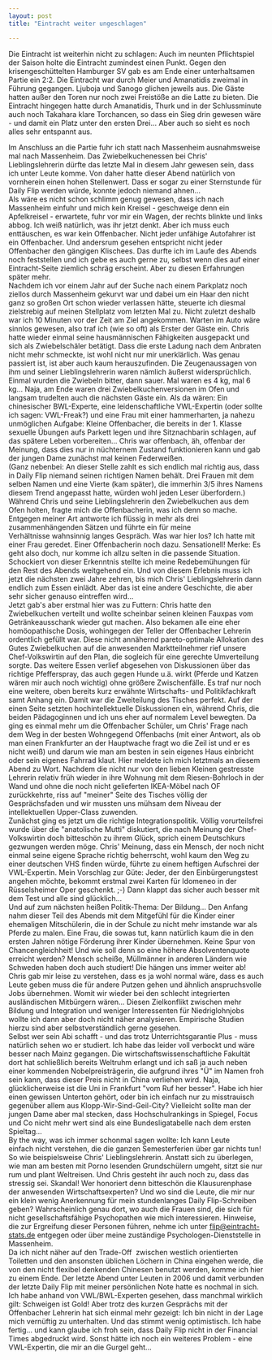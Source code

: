 ```yaml
---
layout: post
title: "Eintracht weiter ungeschlagen"

---
```


Die Eintracht ist weiterhin nicht zu schlagen: Auch im neunten Pflichtspiel der Saison holte die Eintracht zumindest einen Punkt. Gegen den krisengeschüttelten Hamburger SV gab es am Ende einer unterhaltsamen Partie ein 2:2. Die Eintracht war durch Meier und Amanatidis zweimal in Führung gegangen. Ljuboja und Sanogo glichen jeweils aus. Die Gäste hatten außer den Toren nur noch zwei Freistöße an die Latte zu bieten. Die Eintracht hingegen hatte durch Amanatidis, Thurk und in der Schlussminute auch noch Takahara klare Torchancen, so dass ein Sieg drin gewesen wäre - und damit ein Platz unter den ersten Drei... Aber auch so sieht es noch alles sehr entspannt aus. 

Im Anschluss an die Partie fuhr ich statt nach Massenheim ausnahmsweise mal nach Massenheim. Das Zwiebelkuchenessen bei Chris' Lieblingslehrerin dürfte das letzte Mal in diesem Jahr gewesen sein, dass ich unter Leute komme. Von daher hatte dieser Abend natürlich von vornherein einen hohen Stellenwert. Dass er sogar zu einer Sternstunde für Daily Flip werden würde, konnte jedoch niemand ahnen...  
Als wäre es nicht schon schlimm genug gewesen, dass ich nach Massenheim einfuhr und mich kein Kreisel - geschweige denn ein Apfelkreisel - erwartete, fuhr vor mir ein Wagen, der rechts blinkte und links abbog. Ich weiß natürlich, was ihr jetzt denkt. Aber ich muss euch enttäuschen, es war kein Offenbacher. Nicht jeder unfähige Autofahrer ist ein Offenbacher. Und andersrum gesehen entspricht nicht jeder Offenbacher den gängigen Klischees. Das durfte ich im Laufe des Abends noch feststellen und ich gebe es auch gerne zu, selbst wenn dies auf einer Eintracht-Seite ziemlich schräg erscheint. Aber zu diesen Erfahrungen später mehr.  
Nachdem ich vor einem Jahr auf der Suche nach einem Parkplatz noch ziellos durch Massenheim gekurvt war und dabei um ein Haar den nicht ganz so großen Ort schon wieder verlassen hätte, steuerte ich diesmal zielstrebig auf meinen Stellplatz vom letzten Mal zu. Nicht zuletzt deshalb war ich 10 Minuten vor der Zeit am Ziel angekommen. Warten im Auto wäre sinnlos gewesen, also traf ich (wie so oft) als Erster der Gäste ein. Chris hatte wieder einmal seine hausmännischen Fähigkeiten ausgepackt und sich als Zwiebelschäler betätigt. Dass die erste Ladung nach dem Anbraten nicht mehr schmeckte, ist wohl nicht nur mir unerklärlich. Was genau passiert ist, ist aber auch kaum herauszufinden. Die Zeugenaussagen von ihm und seiner Lieblingslehrerin waren nämlich äußerst widersprüchlich. Einmal wurden die Zwiebeln bitter, dann sauer. Mal waren es 4 kg, mal 6 kg... Naja, am Ende waren drei Zwiebelkuchenversionen im Ofen und langsam trudelten auch die nächsten Gäste ein. Als da wären: Ein chinesischer BWL-Experte, eine leidenschaftliche VWL-Expertin (oder sollte ich sagen: VWL-Freak?) und eine Frau mit einer hammerharten, ja nahezu unmöglichen Aufgabe: Kleine Offenbacher, die bereits in der 1. Klasse sexuelle Übungen aufs Parkett legen und ihre Sitznachbarin schlagen, auf das spätere Leben vorbereiten... Chris war offenbach, äh, offenbar der Meinung, dass dies nur in nüchternem Zustand funktionieren kann und gab der jungen Dame zunächst mal keinen Federweißen.  
(Ganz nebenbei: An dieser Stelle zahlt es sich endlich mal richtig aus, dass in Daily Flip niemand seinen richtigen Namen behält. Drei Frauen mit dem selben Namen und eine Vierte (kam später), die immerhin 3/5 ihres Namens diesem Trend angepasst hatte, würden wohl jeden Leser überfordern.)  
Während Chris und seine Lieblingslehrerin den Zwiebelkuchen aus dem Ofen holten, fragte mich die Offenbacherin, was ich denn so mache. Entgegen meiner Art antworte ich flüssig in mehr als drei zusammenhängenden Sätzen und führte ein für meine Verhältnisse wahnsinnig langes Gespräch. Was war hier los? Ich hatte mit einer Frau geredet. Einer Offenbacherin noch dazu. Sensationell! Merke: Es geht also doch, nur komme ich allzu selten in die passende Situation. Schockiert von dieser Erkenntnis stellte ich meine Redebemühungen für den Rest des Abends weitgehend ein. Und von diesem Erlebnis muss ich jetzt die nächsten zwei Jahre zehren, bis mich Chris' Lieblingslehrerin dann endlich zum Essen einlädt. Aber das ist eine andere Geschichte, die aber sehr sicher genauso eintreffen wird...  
Jetzt gab's aber erstmal hier was zu Futtern: Chris hatte den Zwiebelkuchen verteilt und wollte scheinbar seinen kleinen Fauxpas vom Getränkeausschank wieder gut machen. Also bekamen alle eine eher homöopathische Dosis, wohingegen der Teller der Offenbacher Lehrerin ordentlich gefüllt war. Diese nicht annähernd pareto-optimale Allokation des Gutes Zwiebelkuchen auf die anwesenden Marktteilnehmer rief unsere Chef-Volkswirtin auf den Plan, die sogleich für eine gerechte Umverteilung sorgte. Das weitere Essen verlief abgesehen von Diskussionen über das richtige Pfefferspray, das auch gegen Hunde u.ä. wirkt (Pferde und Katzen wären mir auch noch wichtig) ohne größere Zwischenfälle. Es traf nur noch eine weitere, oben bereits kurz erwähnte Wirtschafts- und Politikfachkraft samt Anhang ein. Damit war die Zweiteilung des Tisches perfekt. Auf der einen Seite setzten hochintellektuelle Diskussionen ein, während Chris, die beiden Pädagoginnen und ich uns eher auf normalem Level bewegten. Da ging es einmal mehr um die Offenbacher Schüler, um Chris' Frage nach dem Weg in der besten Wohngegend Offenbachs (mit einer Antwort, als ob man einen Frankfurter an der Hauptwache fragt wo die Zeil ist und er es nicht weiß) und darum wie man am besten in sein eigenes Haus einbricht oder sein eigenes Fahrrad klaut. Hier meldete ich mich letztmals an diesem Abend zu Wort. Nachdem die nicht nur von den lieben Kleinen gestresste Lehrerin relativ früh wieder in ihre Wohnung mit dem Riesen-Bohrloch in der Wand und ohne die noch nicht gelieferten IKEA-Möbel nach OF zurückkehrte, riss auf "meiner" Seite des Tisches völlig der Gesprächsfaden und wir mussten uns mühsam dem Niveau der intellektuellen Upper-Class zuwenden.  
Zunächst ging es jetzt um die richtige Integrationspolitik. Völlig vorurteilsfrei wurde über die "anatolische Mutti" diskutiert, die nach Meinung der Chef-Volkswirtin doch bitteschön zu ihrem Glück, sprich einem Deutschkurs gezwungen werden möge. Chris' Meinung, dass ein Mensch, der noch nicht einmal seine eigene Sprache richtig beherrscht, wohl kaum den Weg zu einer deutschen VHS finden würde, führte zu einem heftigen Aufschrei der VWL-Expertin. Mein Vorschlag zur Güte: Jeder, der den Einbürgerungstest angehen möchte, bekommt erstmal zwei Karten für Idomeneo in der Rüsselsheimer Oper geschenkt. ;-) Dann klappt das sicher auch besser mit dem Test und alle sind glücklich...  
Und auf zum nächsten heißen Politik-Thema: Der Bildung... Den Anfang nahm dieser Teil des Abends mit dem Mitgefühl für die Kinder einer ehemaligen Mitschülerin, die in der Schule zu nicht mehr imstande war als Pferde zu malen. Eine Frau, die sowas tut, kann natürlich kaum die in den ersten Jahren nötige Förderung ihrer Kinder übernehmen. Keine Spur von Chancengleichheit! Und wie soll denn so eine höhere Absolventenquote erreicht werden? Mensch scheiße, Müllmänner in anderen Ländern wie Schweden haben doch auch studiert! Die hängen uns immer weiter ab! Chris gab mir leise zu verstehen, dass es ja wohl normal wäre, dass es auch Leute geben muss die für andere Putzen gehen und ähnlich anspruchsvolle Jobs übernehmen. Womit wir wieder bei den schlecht integrierten ausländischen Mitbürgern wären... Diesen Zielkonflikt zwischen mehr Bildung und Integration und weniger Interessenten für Niedriglohnjobs wollte ich dann aber doch nicht näher analysieren. Empirische Studien hierzu sind aber selbstverständlich gerne gesehen.  
Selbst wer sein Abi schafft - und das trotz Unterrichtsgarantie Plus - muss natürlich sehen wo er studiert. Ich habe das leider voll verbockt und wäre besser nach Mainz gegangen. Die wirtschaftswissenschaftliche Fakultät dort hat schließlich bereits Weltruhm erlangt und ich saß ja auch neben einer kommenden Nobelpreisträgerin, die aufgrund ihres "Ü" im Namen froh sein kann, dass dieser Preis nicht in China verliehen wird. Naja, glücklicherweise ist die Uni in Frankfurt "vom Ruf her besser". Habe ich hier einen gewissen Unterton gehört, oder bin ich einfach nur zu misstrauisch gegenüber allem aus Klopp-Wir-Sind-Geil-City? Vielleicht sollte man der jungen Dame aber mal stecken, dass Hochschulrankings in Spiegel, Focus und Co nicht mehr wert sind als eine Bundesligatabelle nach dem ersten Spieltag...  
By the way, was ich immer schonmal sagen wollte: Ich kann Leute einfach nicht verstehen, die die ganzen Semesterferien über gar nichts tun! So wie beispielsweise Chris' Lieblingslehrerin. Anstatt sich zu überlegen, wie man am besten mit Porno lesenden Grundschülern umgeht, sitzt sie nur rum und plant Weltreisen. Und Chris gesteht ihr auch noch zu, dass das stressig sei. Skandal! Wer honoriert denn bitteschön die Klausurenphase der anwesenden Wirtschaftsexperten? Und wo sind die Leute, die mir nur ein klein wenig Anerkennung für mein stundenlanges Daily Flip-Schreiben geben? Wahrscheinlich genau dort, wo auch die Frauen sind, die sich für nicht gesellschaftsfähige Psychopathen wie mich interessieren. Hinweise, die zur Ergreifung dieser Personen führen, nehme ich unter [flip@eintracht-stats.de](mailto:flip@eintracht-stats.de) entgegen oder über meine zuständige Psychologen-Dienststelle in Massenheim.  
Da ich nicht näher auf den Trade-Off  zwischen westlich orientierten Toiletten und den ansonsten üblichen Löchern in China eingehen werde, die von den nicht flexibel denkenden Chinesen benutzt werden, komme ich hier zu einem Ende. Der letzte Abend unter Leuten in 2006 und damit verbunden der letzte Daily Flip mit meiner persönlichen Note hatte es nochmal in sich. Ich habe anhand von VWL/BWL-Experten gesehen, dass manchmal wirklich gilt: Schweigen ist Gold! Aber trotz des kurzen Gesprächs mit der Offenbacher Lehrerin hat sich einmal mehr gezeigt: Ich bin nicht in der Lage mich vernüftig zu unterhalten. Und das stimmt wenig optimistisch. Ich habe fertig... und kann glaube ich froh sein, dass Daily Flip nicht in der Financial Times abgedruckt wird. Sonst hätte ich noch ein weiteres Problem - eine VWL-Expertin, die mir an die Gurgel geht...
